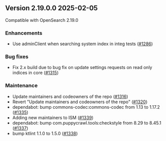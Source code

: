 ## Version 2.19.0.0 2025-02-05

Compatible with OpenSearch 2.19.0

### Enhancements
* Use adminClient when searching system index in integ tests ([#1286](https://github.com/opensearch-project/index-management/pull/1286))


### Bug fixes
* Fix 2.x build due to bug fix on update settings requests on read only indices in core ([#1315](https://github.com/opensearch-project/index-management/pull/1315))


### Maintenance
* Update maintainers and codeowners of the repo ([#1316](https://github.com/opensearch-project/index-management/pull/1316))
* Revert "Update maintainers and codeowners of the repo" ([#1320](https://github.com/opensearch-project/index-management/pull/1320))
* dependabot: bump commons-codec:commons-codec from 1.13 to 1.17.2 ([#1335](https://github.com/opensearch-project/index-management/pull/1335))
* Adding new maintainers to ISM ([#1339](https://github.com/opensearch-project/index-management/pull/1339))
* dependabot: bump com.puppycrawl.tools:checkstyle from 8.29 to 8.45.1  ([#1337](https://github.com/opensearch-project/index-management/pull/1337))
* bump ktlint 1.1.0 to 1.5.0 ([#1338](https://github.com/opensearch-project/index-management/pull/1338))



